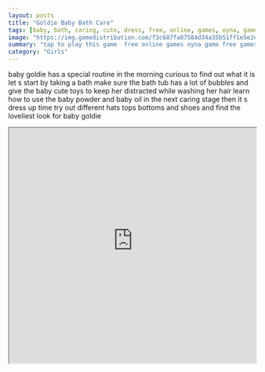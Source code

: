 ```yaml
---
layout: posts
title: "Goldie Baby Bath Care"
tags: [baby, bath, caring, cute, dress, free, online, games, oyna, game, free, games, play, play, games]
image: "https://img.gamedistribution.com/f3c687fa87584d34a35b51ff1e5e2eec.jpg"
summary: "tap to play this game  free online games oyna game free games play play games"
category: "Girls"
---
```


baby goldie has a special routine in the morning curious to find out what it is let s start by taking a bath make sure the bath tub has a lot of bubbles and give the baby cute toys to keep her distracted while washing her hair learn how to use the baby powder and baby oil in the next caring stage then it s dress up time try out different hats tops bottoms and shoes and find the loveliest look for baby goldie

<iframe width="100%" height="480px;" src="https://html5.gamedistribution.com/f3c687fa87584d34a35b51ff1e5e2eec/"></iframe>
